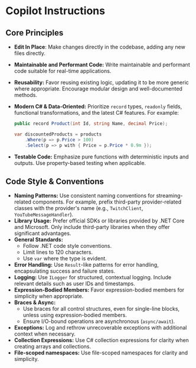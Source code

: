 # Copilot Instructions

## Core Principles

- **Edit In Place**: Make changes directly in the codebase, adding any new files directly.
- **Maintainable and Performant Code:** Write maintainable and performant code suitable for real-time applications.
- **Reusability:** Favor reusing existing logic, updating it to be more generic where appropriate. Encourage modular design and well-documented methods.
- **Modern C# & Data-Oriented:** Prioritize `record` types, `readonly` fields, functional transformations, and the latest C# features.  For example:

  ```csharp
  public record Product(int Id, string Name, decimal Price);

  var discountedProducts = products
      .Where(p => p.Price > 100)
      .Select(p => p with { Price = p.Price * 0.9m });
  ```

- **Testable Code:** Emphasize pure functions with deterministic inputs and outputs. Use property-based testing when applicable.

## Code Style & Conventions

- **Naming Patterns:** Use consistent naming conventions for streaming-related components. For example, prefix third-party provider-related classes with the provider's name (e.g., `TwitchClient`, `YouTubeMessageHandler`).
- **Library Usage:** Prefer official SDKs or libraries provided by .NET Core and Microsoft. Only include third-party libraries when they offer significant advantages.
- **General Standards:**
  - Follow .NET code style conventions.
  - Limit lines to 120 characters.
  - Use `var` where the type is evident.
- **Error Handling:** Use `Result`-like patterns for error handling, encapsulating success and failure states.
- **Logging:** Use `ILogger` for structured, contextual logging. Include relevant details such as user IDs and timestamps.
- **Expression-Bodied Members:** Favor expression-bodied members for simplicity when appropriate.
- **Braces & Async:**
  - Use braces for all control structures, even for single-line blocks, unless using expression-bodied members.
  - Ensure I/O-bound operations are asynchronous (`async/await`).
- **Exceptions:** Log and rethrow unrecoverable exceptions with additional context when necessary.
- **Collection Expressions:** Use C# collection expressions for clarity when creating arrays and collections.
- **File-scoped namespaces:** Use file-scoped namespaces for clarity and simplicity.
